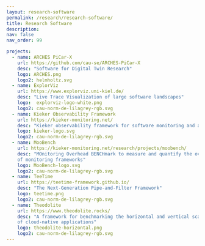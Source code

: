 ```yaml
---
layout: research-software
permalink: /research/research-software/
title: Research Software
description: 
nav: false
nav_order: 99

projects:
  - name: ARCHES PiCar-X
    url: https://github.com/cau-se/ARCHES-PiCar-X
    desc: "Software for Digital Twin Research"
    logo: ARCHES.png
    logo2: helmholtz.svg
  - name: ExplorViz
    url: https://www.explorviz.uni-kiel.de/
    desc: "Live Trace Visualization of large software landscapes"
    logo:  explorviz-logo-white.png
    logo2: cau-norm-de-lilagrey-rgb.svg
  - name: Kieker Observability Framework
    url: https://kieker-monitoring.net/
    desc: "Kieker observability framework for software monitoring and analysis"
    logo: kieker-logo.svg
    logo2: cau-norm-de-lilagrey-rgb.svg
  - name: MooBench
    url: https://kieker-monitoring.net/research/projects/moobench/
    desc: "MOnitoring Overhead BENCHmark to measure and quantify the overhead
    of monitoring frameworks"
    logo: MooBench-logo.svg
    logo2: cau-norm-de-lilagrey-rgb.svg
  - name: TeeTime
    url: https://teetime-framework.github.io/
    desc: "The Next-Generation Pipe-and-Filter Framework"
    logo: teetime.png
    logo2: cau-norm-de-lilagrey-rgb.svg
  - name: Theodolite
    url: https://www.theodolite.rocks/
    desc: "A framework for benchmarking the horizontal and vertical scalability
    of cloud-native applications"
    logo: theodolite-horizontal.png
    logo2: cau-norm-de-lilagrey-rgb.svg
---
```

